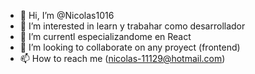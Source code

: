 - 👋 Hi, I’m @Nicolas1016
- 👀 I’m interested in learn  y  trabahar  como desarrollador 
- 🌱 I’m currentl especializandome en React  
- 💞️ I’m looking to collaborate on any proyect (frontend)
- 📫 How to reach me (nicolas-11129@hotmail.com)

<!---
Nicolas1016/Nicolas1016 is a ✨ special ✨ repository because its `README.md` (this file) appears on your GitHub profile.
You can click the Preview link to take a look at your changes.
--->
